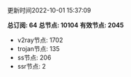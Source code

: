 更新时间2022-10-01 15:37:09

**总订阅: 64**
**总节点: 10104**
**有效节点: 2045**
- v2ray节点: 1702
- trojan节点: 135
- ss节点: 206
- ssr节点: 2
